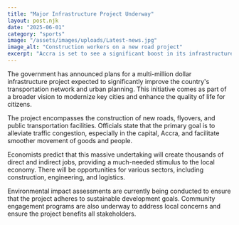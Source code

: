 ```yaml
---
title: "Major Infrastructure Project Underway"
layout: post.njk
date: "2025-06-01"
category: "sports"
image: "/assets/images/uploads/Latest-news.jpg"
image_alt: "Construction workers on a new road project"
excerpt: "Accra is set to see a significant boost in its infrastructure with a new project aimed at improving urban mobility."
---
```

The government has announced plans for a multi-million dollar infrastructure project expected to significantly improve the country's transportation network and urban planning. This initiative comes as part of a broader vision to modernize key cities and enhance the quality of life for citizens.

The project encompasses the construction of new roads, flyovers, and public transportation facilities. Officials state that the primary goal is to alleviate traffic congestion, especially in the capital, Accra, and facilitate smoother movement of goods and people.

Economists predict that this massive undertaking will create thousands of direct and indirect jobs, providing a much-needed stimulus to the local economy. There will be opportunities for various sectors, including construction, engineering, and logistics.

Environmental impact assessments are currently being conducted to ensure that the project adheres to sustainable development goals. Community engagement programs are also underway to address local concerns and ensure the project benefits all stakeholders.